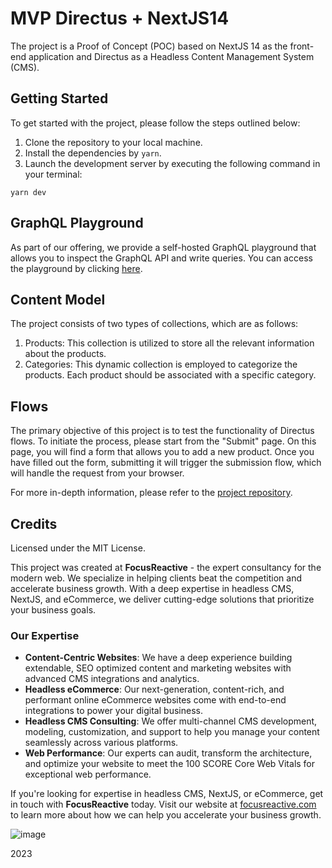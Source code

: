# MVP Directus + NextJS14

The project is a Proof of Concept (POC) based on NextJS 14 as the front-end application and Directus as a Headless Content Management System (CMS).

## Getting Started

To get started with the project, please follow the steps outlined below:

1. Clone the repository to your local machine.
2. Install the dependencies by `yarn`.
3. Launch the development server by executing the following command in your terminal:

```
yarn dev

```

## GraphQL Playground

As part of our offering, we provide a self-hosted GraphQL playground that allows you to inspect the GraphQL API and write queries. You can access the playground by clicking [here](https://focusreactive.com/embed/graphiql/?api=fr2Directus).

## Content Model

The project consists of two types of collections, which are as follows:

1. Products: This collection is utilized to store all the relevant information about the products.
2. Categories: This dynamic collection is employed to categorize the products. Each product should be associated with a specific category.

## Flows

The primary objective of this project is to test the functionality of Directus flows. To initiate the process, please start from the "Submit" page. On this page, you will find a form that allows you to add a new product. Once you have filled out the form, submitting it will trigger the submission flow, which will handle the request from your browser.

For more in-depth information, please refer to the [project repository](https://github.com/focusreactive/MVP-Directus-NextJS14).

## Credits

Licensed under the MIT License.

This project was created at **FocusReactive** - the expert consultancy for the modern web. We specialize in helping clients beat the competition and accelerate business growth. With a deep expertise in headless CMS, NextJS, and eCommerce, we deliver cutting-edge solutions that prioritize your business goals.

### Our Expertise

- **Content-Centric Websites**: We have a deep experience building extendable, SEO optimized content and marketing websites with advanced CMS integrations and analytics.
- **Headless eCommerce**: Our next-generation, content-rich, and performant online eCommerce websites come with end-to-end integrations to power your digital business.
- **Headless CMS Consulting**: We offer multi-channel CMS development, modeling, customization, and support to help you manage your content seamlessly across various platforms.
- **Web Performance**: Our experts can audit, transform the architecture, and optimize your website to meet the 100 SCORE Core Web Vitals for exceptional web performance.

If you're looking for expertise in headless CMS, NextJS, or eCommerce, get in touch with **FocusReactive** today. Visit our website at [focusreactive.com](https://focusreactive.com/) to learn more about how we can help you accelerate your business growth.

![image](https://github.com/focusreactive/MVP-NextJS13-New-Features/assets/14885189/90f4fb25-1010-4693-a822-df4a352279e1)


2023
